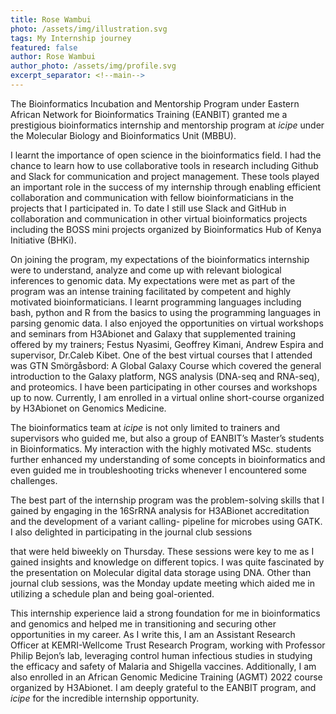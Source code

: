 ```yaml
---
title: Rose Wambui
photo: /assets/img/illustration.svg
tags: My Internship journey
featured: false
author: Rose Wambui
author_photo: /assets/img/profile.svg
excerpt_separator: <!--main-->
---
```


<!--main-->

The Bioinformatics Incubation and Mentorship Program under Eastern African Network for Bioinformatics Training (EANBIT) granted me a prestigious bioinformatics internship and mentorship program at *icipe* under the Molecular Biology and Bioinformatics Unit (MBBU).  

I learnt the importance of open science in the bioinformatics field. I had the chance to learn how to use collaborative tools in research including Github and Slack for communication and project management. These tools played an important role in the success of my internship through enabling efficient collaboration and communication with fellow bioinformaticians in the projects that I participated in. To date I still use Slack and GitHub in collaboration and communication in other virtual bioinformatics projects including the BOSS mini projects organized by Bioinformatics Hub of Kenya Initiative (BHKi). 

On joining the program, my expectations of the bioinformatics internship were to understand, analyze and come up with relevant biological inferences to genomic data. My expectations were met as part of the program was an intense training facilitated by competent and highly motivated bioinformaticians. I learnt programming languages including bash, python and R from the basics to using the programming languages in parsing genomic data. I also enjoyed the opportunities on virtual workshops and seminars from H3Abionet and Galaxy that supplemented training offered by my trainers; Festus Nyasimi, Geoffrey Kimani, Andrew Espira and supervisor, Dr.Caleb Kibet. One of the best virtual courses that I attended was GTN Smörgåsbord: A Global Galaxy Course which covered the general introduction to the Galaxy platform, NGS analysis (DNA-seq and RNA-seq), and proteomics. I have been participating in other courses and workshops up to now. Currently, I am enrolled in a virtual online short-course organized by H3Abionet on Genomics Medicine. 

The bioinformatics team at *icipe* is not only limited to trainers and supervisors who guided me, but also a group of EANBIT’s Master’s students in Bioinformatics. My interaction with the highly motivated MSc. students further enhanced my understanding of some concepts in bioinformatics and even guided me in troubleshooting tricks whenever I encountered some challenges. 

The best part of the internship program was the problem-solving skills that I gained by engaging in the 16SrRNA analysis for H3ABionet accreditation and the development of a variant calling- pipeline for microbes using GATK. I also delighted in participating in the journal club sessions 

that were held biweekly on Thursday. These sessions were key to me as I gained insights and knowledge on different topics. I was quite fascinated by the presentation on Molecular digital data storage using DNA. Other than journal club sessions, was the Monday update meeting which aided me in utilizing a schedule plan and being goal-oriented. 

This internship experience laid a strong foundation for me in bioinformatics and genomics and helped me in transitioning and securing other opportunities in my career. As I write this, I am an Assistant Research Officer at KEMRI-Wellcome Trust Research Program, working with Professor Philip Bejon’s lab, leveraging control human infectious studies in studying the efficacy and safety of Malaria and Shigella vaccines. Additionally, I am also enrolled in an African Genomic Medicine Training (AGMT) 2022 course organized by H3Abionet. I am deeply grateful to the EANBIT program, and *icipe* for the incredible internship opportunity. 

